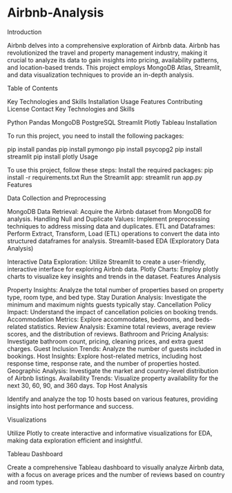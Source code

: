 # Airbnb-Analysis

Introduction

Airbnb delves into a comprehensive exploration of Airbnb data. Airbnb has revolutionized the travel and property management industry, making it crucial to analyze its data to gain insights into pricing, availability patterns, and location-based trends. This project employs MongoDB Atlas, Streamlit, and data visualization techniques to provide an in-depth analysis.

Table of Contents

Key Technologies and Skills
Installation
Usage
Features
Contributing
License
Contact
Key Technologies and Skills

Python
Pandas
MongoDB
PostgreSQL
Streamlit
Plotly
Tableau 
Installation

To run this project, you need to install the following packages:

pip install pandas
pip install pymongo
pip install psycopg2
pip install streamlit 
pip install plotly
Usage

To use this project, follow these steps:
Install the required packages: pip install -r requirements.txt
Run the Streamlit app: streamlit run app.py
Features

Data Collection and Preprocessing

MongoDB Data Retrieval: Acquire the Airbnb dataset from MongoDB for analysis.
Handling Null and Duplicate Values: Implement preprocessing techniques to address missing data and duplicates.
ETL and Dataframes: Perform Extract, Transform, Load (ETL) operations to convert the data into structured dataframes for analysis.
Streamlit-based EDA (Exploratory Data Analysis)

Interactive Data Exploration: Utilize Streamlit to create a user-friendly, interactive interface for exploring Airbnb data.
Plotly Charts: Employ plotly charts to visualize key insights and trends in the dataset.
Features Analysis

Property Insights: Analyze the total number of properties based on property type, room type, and bed type.
Stay Duration Analysis: Investigate the minimum and maximum nights guests typically stay.
Cancellation Policy Impact: Understand the impact of cancellation policies on booking trends.
Accommodation Metrics: Explore accommodates, bedrooms, and beds-related statistics.
Review Analysis: Examine total reviews, average review scores, and the distribution of reviews.
Bathroom and Pricing Analysis: Investigate bathroom count, pricing, cleaning prices, and extra guest charges.
Guest Inclusion Trends: Analyze the number of guests included in bookings.
Host Insights: Explore host-related metrics, including host response time, response rate, and the number of properties hosted.
Geographic Analysis: Investigate the market and country-level distribution of Airbnb listings.
Availability Trends: Visualize property availability for the next 30, 60, 90, and 360 days.
Top Host Analysis

Identify and analyze the top 10 hosts based on various features, providing insights into host performance and success.

Visualizations

Utilize Plotly to create interactive and informative visualizations for EDA, making data exploration efficient and insightful.

Tableau Dashboard

Create a comprehensive Tableau dashboard to visually analyze Airbnb data, with a focus on average prices and the number of reviews based on country and room types.
